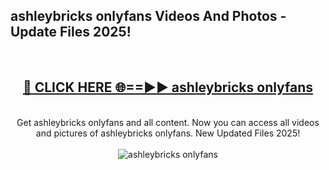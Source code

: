 <h2>ashleybricks onlyfans Videos And Photos - Update Files 2025!</h2>
<br>
<div align="center">
<h2><a href="https://linkcuts.com/hfmhzwbr" rel="nofollow">🔴 CLICK HERE 🌐==►► ashleybricks onlyfans</a></h2>
<br>
Get ashleybricks onlyfans and all content. Now you can access all videos and pictures of ashleybricks onlyfans. New Updated Files 2025!
<br>
<br>
<a href="https://linkcuts.com/hfmhzwbr" rel="nofollow" data-target="animated-image.originalLink"><img src="https://i.ibb.co.com/WyWwxjT/player-gif2.gif" alt="ashleybricks onlyfans" style="max-width: 100%; display: inline-block;" data-target="animated-image.originalImage"></a>
</div>
<br>